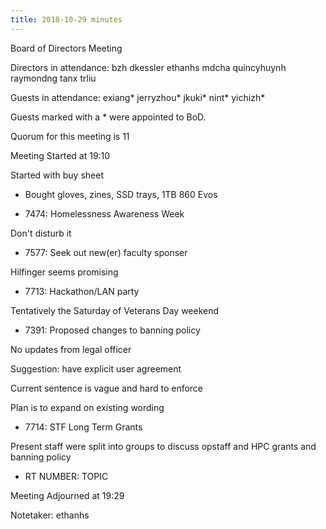 ```yaml
---
title: 2018-10-29 minutes
---
```

Board of Directors Meeting

Directors in attendance:
bzh
dkessler
ethanhs
mdcha
quincyhuynh
raymondng
tanx
trliu

Guests in attendance:
exiang*
jerryzhou*
jkuki*
nint*
yichizh*

Guests marked with a * were appointed to BoD.

Quorum for this meeting is 11

Meeting Started at 19:10

Started with buy sheet

- Bought gloves, zines, SSD trays, 1TB 860 Evos

* 7474: Homelessness Awareness Week

Don't disturb it

* 7577: Seek out new(er) faculty sponser

Hilfinger seems promising

* 7713: Hackathon/LAN party

Tentatively the Saturday of Veterans Day weekend

* 7391: Proposed changes to banning policy

No updates from legal officer

Suggestion: have explicit user agreement

Current sentence is vague and hard to enforce

Plan is to expand on existing wording

* 7714: STF Long Term Grants

Present staff were split into groups to discuss opstaff and HPC grants and banning policy

* RT NUMBER: TOPIC

Meeting Adjourned at 19:29

Notetaker: ethanhs
